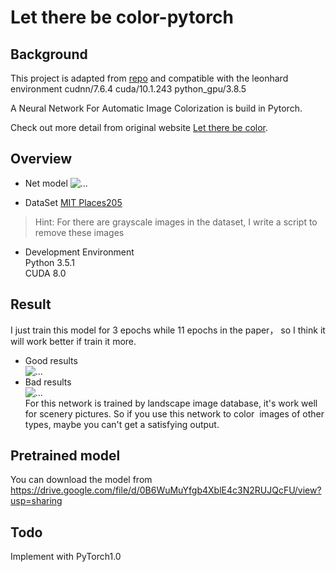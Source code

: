 # Let there be color-pytorch
## Background
This project is adapted from [repo](https://github.com/shufanwu/colorNet-pytorch) and compatible with the leonhard environment
cudnn/7.6.4
cuda/10.1.243
python_gpu/3.8.5

A Neural Network For Automatic Image Colorization is build in Pytorch.

Check out more detail from original website [Let there be color](http://hi.cs.waseda.ac.jp/~iizuka/projects/colorization/en/). 

## Overview
* Net model
![...](https://github.com/shufanwu/colorNet-pytorch/blob/master/readme%20images/model.png)

* DataSet
[MIT Places205](http://places.csail.mit.edu/user/index.php)  
> Hint: For there are grayscale images in the dataset, I write a script to remove these images

* Development Environment  
Python 3.5.1  
CUDA 8.0  

## Result
I just train this model for 3 epochs while 11 epochs in the paper， so I think it will work better if train it more.

* Good results  
![...](https://github.com/shufanwu/colorNet-pytorch/blob/master/readme%20images/good-result.png)  
* Bad results  
![...](https://github.com/shufanwu/colorNet-pytorch/blob/master/readme%20images/bad-result.png)  
For this network is trained by landscape image database, it's work well for scenery pictures. So if you use this network to color  images of other types, maybe you can't get a satisfying output.

## Pretrained model
You can download the model from  https://drive.google.com/file/d/0B6WuMuYfgb4XblE4c3N2RUJQcFU/view?usp=sharing

## Todo
Implement with PyTorch1.0

